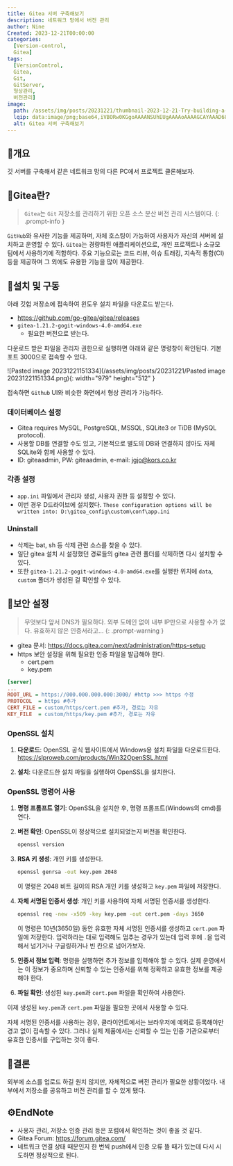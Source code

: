 ```yaml
---
title: Gitea 서버 구축해보기
description: 네트워크 망에서 버전 관리
author: Nine
Created: 2023-12-21T00:00:00
categories:
  [Version-control,
  Gitea]
tags:
  [VersionControl,
  Gitea,
  Git,
  GitServer,
  형상관리,
  버전관리]
image:
  path: /assets/img/posts/20231221/thumbnail-2023-12-21-Try-building-a-gitea-server.png
  lqip: data:image/png;base64,iVBORw0KGgoAAAANSUhEUgAAAAoAAAAGCAYAAAD68A/GAAAAAklEQVR4AewaftIAAABjSURBVI3BTQqCQACA0U+ZxUAkaLichctu5bk8mhsjKJSkcEC0nJ8QpmUw7yV1U3kipEQSBKo4Y+ybg8xZt5lMnnjOd/qpYycIbq+W8qjQy4h1ho9ZeOgrP4LAecugL/yTEukL3/ciRqN0NqgAAAAASUVORK5CYII=
  alt: Gitea 서버 구축해보기
---
```

## 📌개요

깃 서버를 구축해서 같은 네트워크 망의 다른 PC에서 프로젝트 클론해보자.

## 📌Gitea란?

> `Gitea`는 `Git` 저장소를 관리하기 위한 오픈 소스 분산 버전 관리 시스템이다.
{: .prompt-info }

`GitHub`와 유사한 기능을 제공하며, 자체 호스팅이 가능하여 사용자가 자신의 서버에 설치하고 운영할 수 있다.
`Gitea`는 경량화된 애플리케이션으로, 개인 프로젝트나 소규모 팀에서 사용하기에 적합하다.
주요 기능으로는 코드 리뷰, 이슈 트래킹, 지속적 통합(CI) 등을 제공하며 그 외에도 유용한 기능을 많이 제공한다.

## 📌설치 및 구동

아래 깃헙 저장소에 접속하여 윈도우 설치 파일을 다운로드 받는다.

- https://github.com/go-gitea/gitea/releases
- `gitea-1.21.2-gogit-windows-4.0-amd64.exe`
	- 필요한 버전으로 받는다.

다운로드 받은 파일을 관리자 권한으로 실행하면 아래와 같은 명령창이 확인된다.
기본 포트 3000으로 접속할 수 있다.

![Pasted image 20231221151334](/assets/img/posts/20231221/Pasted image 20231221151334.png){: width="979" height="512" }

접속하면 `Github` UI와 비슷한 화면에서 형상 관리가 가능하다.

### 데이터베이스 설정

- Gitea requires MySQL, PostgreSQL, MSSQL, SQLite3 or TiDB (MySQL protocol).
- 사용할 DB를 연결할 수도 있고, 기본적으로 별도의 DB와 연결하지 않아도 자체 SQLite와 함께 사용할 수 있다.
- ID: giteaadmin, PW: giteaadmin, e-mail: jgjo@kors.co.kr

### 각종 설정 

- `app.ini` 파일에서 관리자 생성, 사용자 권한 등 설정할 수 있다.
- 이번 경우 D드라이브에 설치했다. `These configuration options will be written into: D:\gitea_config\custom\conf\app.ini`

### Uninstall

- 삭제는 bat, sh 등 삭제 관련 소스를 찾을 수 있다.
- 일단 gitea 설치 시 설정했던 경로들의 gitea 관련 폴더를 삭제하면 다시 설치할 수 있다.
- 또한 `gitea-1.21.2-gogit-windows-4.0-amd64.exe`를 실행한 위치에 `data`, `custom` 폴더가 생성된 걸 확인할 수 있다.

## 📌보안 설정

> 무엇보다 앞서 DNS가 필요하다. 외부 도메인 없이 내부 IP만으로 사용할 수가 없다. 유효하지 않은 인증서라고...
{: .prompt-warning }

- gitea 문서: https://docs.gitea.com/next/administration/https-setup
- https 보안 설정을 위해 필요한 인증 파일을 발급해야 한다.
	- cert.pem
	- key.pem

```ini
[server]
...
ROOT_URL = https://000.000.000.000:3000/ #http >>> https 수정
PROTOCOL  = https #추가
CERT_FILE = custom/https/cert.pem #추가, 경로는 자유
KEY_FILE  = custom/https/key.pem #추가, 경로는 자유
```

### OpenSSL 설치

1. **다운로드**: OpenSSL 공식 웹사이트에서 Windows용 설치 파일을 다운로드한다. https://slproweb.com/products/Win32OpenSSL.html

2. **설치**: 다운로드한 설치 파일을 실행하여 OpenSSL을 설치한다.

### OpenSSL 명령어 사용

1. **명령 프롬프트 열기**: OpenSSL을 설치한 후, 명령 프롬프트(Windows의 cmd)를 연다.

2. **버전 확인**: OpenSSL이 정상적으로 설치되었는지 버전을 확인한다.

    ```bash
    openssl version
    ```

3. **RSA 키 생성**: 개인 키를 생성한다.

    ```bash
    openssl genrsa -out key.pem 2048
    ```

    이 명령은 2048 비트 길이의 RSA 개인 키를 생성하고 `key.pem` 파일에 저장한다.

4. **자체 서명된 인증서 생성**: 개인 키를 사용하여 자체 서명된 인증서를 생성한다.

    ```bash
    openssl req -new -x509 -key key.pem -out cert.pem -days 3650
    ```

    이 명령은 10년(3650일) 동안 유효한 자체 서명된 인증서를 생성하고 `cert.pem` 파일에 저장한다.
    입력하라는 대로 입력해도 멈추는 경우가 있는데 입력 후에 `.`을 입력해서 넘기거나 구글링하거나 빈 칸으로 넘어가보자.

5. **인증서 정보 입력**: 명령을 실행하면 추가 정보를 입력해야 할 수 있다. 실제 운영에서는 이 정보가 중요하며 신뢰할 수 있는 인증서를 위해 정확하고 유효한 정보를 제공해야 한다.

6. **파일 확인**: 생성된 `key.pem`과 `cert.pem` 파일을 확인하여 사용한다.

이제 생성된 `key.pem`과 `cert.pem` 파일을 필요한 곳에서 사용할 수 있다.

자체 서명된 인증서를 사용하는 경우, 클라이언트에서는 브라우저에 예외로 등록해야만 경고 없이 접속할 수 있다.
그러나 실제 제품에서는 신뢰할 수 있는 인증 기관으로부터 유효한 인증서를 구입하는 것이 좋다.

## 🎯결론

외부에 소스를 업로드 하길 원치 않지만, 자체적으로 버전 관리가 필요한 상황이었다.
내부에서 저장소를 공유하고 버전 관리를 할 수 있게 됐다.

## ⚙️EndNote

- 사용자 관리, 저장소 인증 관리 등은 포럼에서 확인하는 것이 좋을 것 같다.
- Gitea Forum: https://forum.gitea.com/
- 네트워크 연결 상태 때문인지 한 번씩 push에서 인증 오류 뜰 때가 있는데 다시 시도하면 정상적으로 된다.
